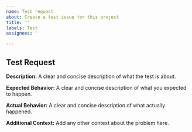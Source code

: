 ```yaml
---
name: Test request
about: Create a test issue for this project
title: ''
labels: Test
assignees: ''

---
```


## Test Request

**Description:**
A clear and concise description of what the test is about.

**Expected Behavior:**
A clear and concise description of what you expected to happen.

**Actual Behavior:**
A clear and concise description of what actually happened.

**Additional Context:**
Add any other context about the problem here.